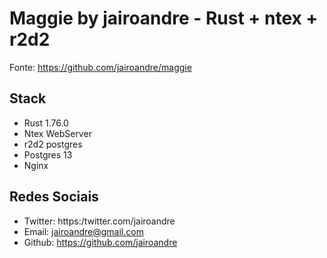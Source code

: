 # Maggie by jairoandre - Rust + ntex + r2d2

Fonte: https://github.com/jairoandre/maggie

## Stack

- Rust 1.76.0
- Ntex WebServer
- r2d2 postgres
- Postgres 13
- Nginx

## Redes Sociais
- Twitter: https:/twitter.com/jairoandre
- Email: jairoandre@gmail.com
- Github: https://github.com/jairoandre
